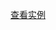 <script id="modhtml" type="text/Template">
<div class="row">
    <button class="r-s-show toggle-nav">click</button>
    <div class="nav r-s-hide">
        <ul>
            <li><a href="#">首页</a></li>
            <li><a href="#">列表页</a></li>
            <li><a href="#">详情页</a></li>
            <li><a href="#">404页面</a></li>
        </ul> 
    </div>
</div>
</script>
<script id="modcss" type="text/Template">
.r-s-show{visibility: hidden;opacity: 0}
.r-s-hide{visibility: visible;opacity: 1;
-webkit-transition: 0.35s;
-moz-transition: 0.35s;
-ms-transition: 0.35s;
-o-transition: 0.35s;
transition: 0.35s;
}
@media only screen and (max-width:768px) {
.r-s-show{visibility: visible;opacity: 1}
.r-s-hide,.-show{visibility: hidden;opacity: 0}
.nav{float: none;display: block;}
.nav li{display: block;}
}
.toggle-nav{float: left;}
.nav li{display: inline-block;margin-left: 10px;float: left;}
</script>


<div class="example" data-load="#modhtml"></div>


[查看实例](edit.html?mod=m&id=nav)